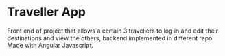 # Traveller App
Front end of project that allows a certain 3 travellers to log in and edit their destinations and view the others, backend implemented in different repo. Made with Angular Javascript.
